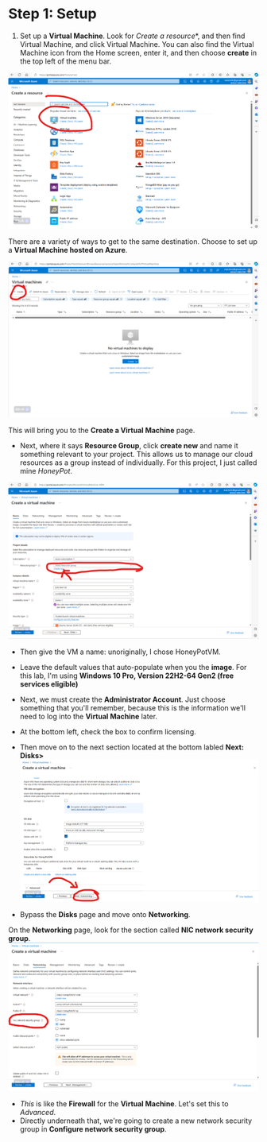 # Step 1: Setup

1. Set up a **Virtual Machine**. Look for *Create a resource**, and then find Virtual Machine, and click Virtual Machine. You can also find the Virtual Machine icon from the Home screen, enter it, and then choose **create** in the top left of the menu bar.

![Screenshot of where to set up the VM](https://github.com/ZeroTrustAccess/Honeypot/blob/main/step1_vm1.png)

There are a variety of ways to get to the same destination. Choose to set up a **Virtual Machine hosted on Azure**.

![Screenshot of alternate way to set up VM](https://github.com/ZeroTrustAccess/Honeypot/blob/main/step1_vm2.png)

This will bring you to the **Create a Virtual Machine** page. 
- Next, where it says **Resource Group**, click **create new** and name it something relevant to your project. This allows us to manage our cloud resources as a group instead of individually. For this project, I just called mine *HoneyPot*. 

![Screenshot of resource group set-up](https://github.com/ZeroTrustAccess/Honeypot/blob/main/step1_vm3.png)

- Then give the VM a name: unoriginally, I chose HoneyPotVM.
- Leave the default values that auto-populate when you the **image**. For this lab, I'm using **Windows 10 Pro, Version 22H2-64 Gen2 (free services eligible)**
- Next, we must create the **Administrator Account**.
Just choose something that you'll remember, because this is the information we'll need to log into the **Virtual Machine** later.

- At the bottom left, check the box to confirm licensing.
- Then move on to the next section located at the bottom labled **Next: Disks>**
![Screenshot of skipping Disk Section set-up](https://github.com/ZeroTrustAccess/Honeypot/blob/main/step1_vm4.png)
- Bypass the **Disks** page and move onto **Networking**.

On the **Networking** page, look for the section called **NIC network security group**.
![Screenshot of network page set-up](https://github.com/ZeroTrustAccess/Honeypot/blob/main/step1_vm5.png)
- *This* is like the **Firewall** for the **Virtual Machine**. Let's set this to *Advanced*.
- Directly underneath that, we're going to create a new network security group in **Configure network security group**.
